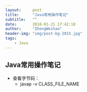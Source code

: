 ```yaml
---
layout:     post
title:      "Java常用操作笔记"
subtitle:   ""
date:       2018-01-21 17:42:18
author:     "ZhengWeihao"
header-img: "img/post-bg-2015.jpg"
tags:
    - Java
---
```


Java常用操作笔记
---



* 查看字节码：
  * javap -v CLASS_FILE_NAME


